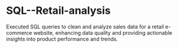 # SQL--Retail-analysis
Executed SQL queries to clean and analyze sales data for a retail e-commerce website, enhancing data quality and providing actionable insights into product performance and trends.
